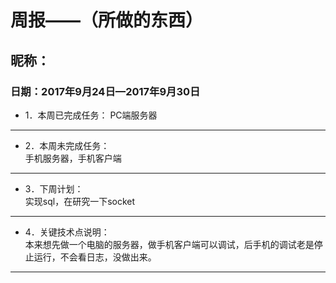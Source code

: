# 周报——（所做的东西）
## 昵称：				
### 日期：2017年9月24日—2017年9月30日
* 1．本周已完成任务：
PC端服务器 
 
 
* * *

* 2．本周未完成任务：<br>
手机服务器，手机客户端

* * *

* 3．下周计划：<br>
实现sql，在研究一下socket
 
 * * *
 
* 4．关键技术点说明：<br>
本来想先做一个电脑的服务器，做手机客户端可以调试，后手机的调试老是停止运行，不会看日志，没做出来。

* * *


